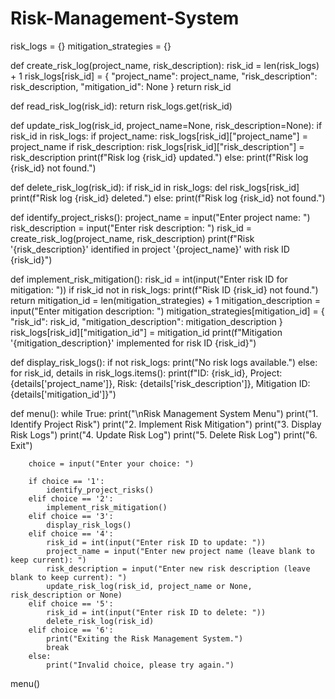 # Risk-Management-System
risk_logs = {}
mitigation_strategies = {}


def create_risk_log(project_name, risk_description):
    risk_id = len(risk_logs) + 1
    risk_logs[risk_id] = {
        "project_name": project_name,
        "risk_description": risk_description,
        "mitigation_id": None
    }
    return risk_id

def read_risk_log(risk_id):
    return risk_logs.get(risk_id)

def update_risk_log(risk_id, project_name=None, risk_description=None):
    if risk_id in risk_logs:
        if project_name:
            risk_logs[risk_id]["project_name"] = project_name
        if risk_description:
            risk_logs[risk_id]["risk_description"] = risk_description
        print(f"Risk log {risk_id} updated.")
    else:
        print(f"Risk log {risk_id} not found.")

def delete_risk_log(risk_id):
    if risk_id in risk_logs:
        del risk_logs[risk_id]
        print(f"Risk log {risk_id} deleted.")
    else:
        print(f"Risk log {risk_id} not found.")


def identify_project_risks():
    project_name = input("Enter project name: ")
    risk_description = input("Enter risk description: ")
    risk_id = create_risk_log(project_name, risk_description)
    print(f"Risk '{risk_description}' identified in project '{project_name}' with risk ID {risk_id}")


def implement_risk_mitigation():
    risk_id = int(input("Enter risk ID for mitigation: "))
    if risk_id not in risk_logs:
        print(f"Risk ID {risk_id} not found.")
        return
    mitigation_id = len(mitigation_strategies) + 1
    mitigation_description = input("Enter mitigation description: ")
    mitigation_strategies[mitigation_id] = {
        "risk_id": risk_id,
        "mitigation_description": mitigation_description
    }
    risk_logs[risk_id]["mitigation_id"] = mitigation_id
    print(f"Mitigation '{mitigation_description}' implemented for risk ID {risk_id}")


def display_risk_logs():
    if not risk_logs:
        print("No risk logs available.")
    else:
        for risk_id, details in risk_logs.items():
            print(f"ID: {risk_id}, Project: {details['project_name']}, Risk: {details['risk_description']}, Mitigation ID: {details['mitigation_id']}")


def menu():
    while True:
        print("\nRisk Management System Menu")
        print("1. Identify Project Risk")
        print("2. Implement Risk Mitigation")
        print("3. Display Risk Logs")
        print("4. Update Risk Log")
        print("5. Delete Risk Log")
        print("6. Exit")
        
        choice = input("Enter your choice: ")
        
        if choice == '1':
            identify_project_risks()
        elif choice == '2':
            implement_risk_mitigation()
        elif choice == '3':
            display_risk_logs()
        elif choice == '4':
            risk_id = int(input("Enter risk ID to update: "))
            project_name = input("Enter new project name (leave blank to keep current): ")
            risk_description = input("Enter new risk description (leave blank to keep current): ")
            update_risk_log(risk_id, project_name or None, risk_description or None)
        elif choice == '5':
            risk_id = int(input("Enter risk ID to delete: "))
            delete_risk_log(risk_id)
        elif choice == '6':
            print("Exiting the Risk Management System.")
            break
        else:
            print("Invalid choice, please try again.")

menu()
